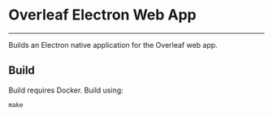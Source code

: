 # Overleaf Electron Web App

---

Builds an Electron native application for the Overleaf web app.

## Build

Build requires Docker. Build using:
```
make
```
